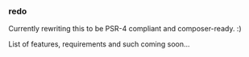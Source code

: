 ### redo
Currently rewriting this to be PSR-4 compliant and composer-ready. :)

List of features, requirements and such coming soon...